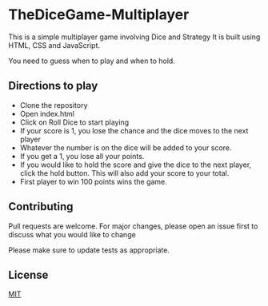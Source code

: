 # TheDiceGame-Multiplayer
This is a simple multiplayer game involving Dice and Strategy
It is built using HTML, CSS and JavaScript.

You need to guess when to play and when to hold.

## Directions to play
- Clone the repository 
- Open index.html
- Click on Roll Dice to start playing
- If your score is 1, you lose the chance and the dice moves to the next player
- Whatever the number is on the dice will be added to your score. 
- If you get a 1, you lose all your points.
- If you would like to hold the score and give the dice to the next player,
click the hold button. This will also add your score to your total.
- First player to win 100 points wins the game.

## Contributing
Pull requests are welcome. For major changes, please open an issue first
to discuss what you would like to change

Please make sure to update tests as appropriate.

## License
[MIT](https://choosealicense.com/licenses/mit/)